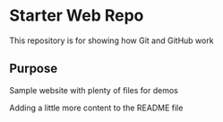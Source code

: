 # Starter Web Repo

This repository is for showing how Git and GitHub work

## Purpose

Sample website with plenty of files for demos

Adding a little more content to the README file